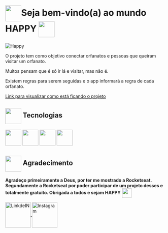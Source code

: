 
# <img src= "https://img.icons8.com/plasticine/2x/rocket.png" width="50px" height="50px" align="center"/>Seja bem-vindo(a) ao mundo HAPPY <img src= "https://github.com/DeboraMSantos/web/blob/master/src/images/map-marker.svg" width="50px" height="50px" align="center"/> #

![Happy](https://github.com/DeboraMSantos/web/blob/master/src/images/print-happy.jpeg)

O projeto tem como objetivo conectar orfanatos e pessoas que queiram visitar um orfanato.

Muitos pensam que é só ir lá e visitar, mas não é.

Existem regras para serem seguidas e o app informará a regra de cada orfanato.

[Link para visualizar como está ficando o projeto](https://debby-happy.vercel.app)

## <code><img src="https://img.icons8.com/dusk/2x/greentech.png" width="50px" height="50px" align="center"></code> Tecnologias ##

<code><img height="50" src="https://img.icons8.com/color/2x/typescript.png"></code>
<code><img height="50" src="https://img.icons8.com/dusk/2x/react.png"></code>
<code><img height="50" src="https://img.icons8.com/dusk/2x/css3.png"></code>
<code><img height="50" src="https://img.icons8.com/dusk/2x/html-5.png"></code>

## <code><img src="https://img.icons8.com/dusk/2x/handshake.png" width="50px" height="50px" align="center"></code> Agradecimento ##
**Agradeço primeiramente a Deus, por ter me mostrado a Rocketseat.
Segundamente a Rocketseat por poder participar de um projeto desses e totalmente gratuito.
Obrigada a todos e sejam HAPPY** <img src= "https://github.com/DeboraMSantos/web/blob/master/src/images/map-marker.svg" width="30px" height="30px" align="center"/>

<a target="_blank" href="https://www.linkedin.com/in/d%C3%A9bora-moura-dos-santos-57813335/">
  <img align="center" alt="LinkdeIN" height="80" src="https://img.icons8.com/bubbles/2x/linkedin.png" />
</a>
<a target="_blank" href="https://www.instagram.com/deboramouradossantos/">
  <img align="center" alt="Instagram" height="80" src="https://img.icons8.com/clouds/2x/instagram-new--v2.png" />
</a> 


